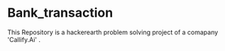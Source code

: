# Bank_transaction

This Repository is a hackerearth problem solving project of a comapany 'Callify.Ai' . 
